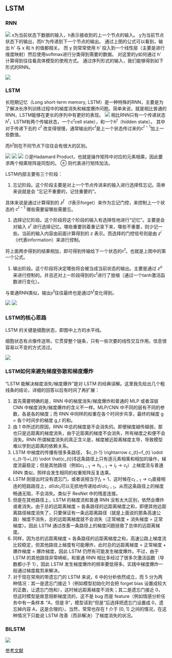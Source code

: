<head>
    <script src="https://cdn.mathjax.org/mathjax/latest/MathJax.js?config=TeX-AMS-MML_HTMLorMML" type="text/javascript"></script>
    <script type="text/x-mathjax-config">
    	MathJax.Hub.Config({tex2jax: {
             inlineMath: [['$','$']],
             displayMath: [["\\(","\\)"],["\\[","\\]"]],
             processEscapes: true
           }
         });
    </script>
</head>

## LSTM

### RNN

![](images/2021-09-28-17-01-48.png)
x为当前状态下数据的输入，h表示接收到的上一个节点的输入。
y为当前节点状态下的输出，而h'为传递到下一个节点的输出。
通过上图的公式可以看到，输出 h' 与 x 和 h 的值都相关。
而 y 则常常使用 h' 投入到一个线性层（主要是进行维度映射）然后使用softmax进行分类得到需要的数据。
对这里的y如何通过 h' 计算得到往往看具体模型的使用方式。
通过序列形式的输入，我们能够得到如下形式的RNN。

![](images/2021-09-28-17-03-39.png)

### LSTM
长短期记忆（Long short-term memory, LSTM）是一种特殊的RNN，主要是为了解决长序列训练过程中的梯度消失和梯度爆炸问题。简单来说，就是相比普通的RNN，LSTM能够在更长的序列中有更好的表现。
![](images/2021-09-28-17-04-46.png)
相比RNN只有一个传递状态$h^t$，LSTM有两个传输状态，一个$c^t$cell state），和一个$h^t$（hidden state）。
其中对于传递下去的 $c^t$ 改变得很慢，通常输出的$c^t$是上一个状态传过来的$c^{t-1}$加上一些数值。

而$h^t$则在不同节点下往往会有很大的区别。

![](images/2021-09-28-17-07-15.png)
![](images/2021-09-28-17-07-43.png)
![](images/2021-09-28-17-07-27.png)
$\odot$是Hadamard Product，也就是操作矩阵中对应的元素相乘，因此要求两个相乘矩阵是同型的。
$\oplus$ 则代表进行矩阵加法。

LSTM内部主要有三个阶段：

1. 忘记阶段。这个阶段主要是对上一个节点传进来的输入进行选择性忘记。简单来说就是会 “忘记不重要的，记住重要的”。

具体来说是通过计算得到的 $z^f$ （f表示forget）来作为忘记门控，来控制上一个状态的 $c^{t-1}$ 哪些需要留哪些需要忘。

1. 选择记忆阶段。这个阶段将这个阶段的输入有选择性地进行“记忆”。主要是会对输入 $x^t$ 进行选择记忆。哪些重要则着重记录下来，哪些不重要，则少记一些。当前的输入内容由前面计算得到的 z 表示。而选择的门控信号则是由 $z^i$ （i代表information）来进行控制。

将上面两步得到的结果相加，即可得到传输给下一个状态的$c^t$。也就是上图中的第一个公式。
1. 输出阶段。这个阶段将决定哪些将会被当成当前状态的输出。主要是通过 $z^o$ 来进行控制的。并且还对上一阶段得到的$c^t$进行了放缩（通过一个tanh激活函数进行变化）。

与普通RNN类似，输出$y^t$往往最终也是通过$h^t$变化得到。

![](images/2021-09-28-17-15-01.png)
![](images/2021-09-28-17-15-16.png)

### LSTM的核心思路

LSTM 的关键是细胞状态，即图中上方的水平线。

细胞状态有点像传送带。它贯穿整个链条，只有一些次要的线性交互作用。信息很容易以不变的方式流过。

![](images/2021-09-28-17-15-46.png)


### LSTM如何来避免梯度弥散和梯度爆炸

“LSTM 能解决梯度消失/梯度爆炸”是对 LSTM 的经典误解。这里我先给出几个粗线条的结论，详细的回答以后有时间了再扩展：
1. 首先需要明确的是，RNN 中的梯度消失/梯度爆炸和普通的 MLP 或者深层 CNN 中梯度消失/梯度爆炸的含义不一样。MLP/CNN 中不同的层有不同的参数，各是各的梯度；而 RNN 中同样的权重在各个时间步共享，最终的梯度 g = 各个时间步的梯度 g_t 的和。
2. 由 1 中所述的原因，RNN 中总的梯度是不会消失的。即便梯度越传越弱，那也只是远距离的梯度消失，由于近距离的梯度不会消失，所有梯度之和便不会消失。RNN 所谓梯度消失的真正含义是，梯度被近距离梯度主导，导致模型难以学到远距离的依赖关系。
3. LSTM 中梯度的传播有很多条路径， $c_{t-1} \rightarrow c_{t}=f_{t} \odot c_{t-1}+i_{t} \odot \hat{c_{t}}$这条路径上只有逐元素相乘和相加的操作，梯度流最稳定；但是其他路径（例如$c_{t-1} \rightarrow h_{t-1} \rightarrow i_{t} \rightarrow c_{t}$）上梯度流与普通 RNN 类似，照样会发生相同的权重矩阵反复连乘。
4. LSTM 刚提出时没有遗忘门，或者说相当于$f_t=1$，这时候在$c_{t-1} \rightarrow c_{t}$直接相连的短路路径上，$dl/dc_t$可以无损地传递给$dl/dc_{t-1}$，从而这条路径上的梯度畅通无阻，不会消失。类似于 ResNet 中的残差连接。
5. 但是在其他路径上，LSTM 的梯度流和普通 RNN 没有太大区别，依然会爆炸或者消失。由于总的远距离梯度 = 各条路径的远距离梯度之和，即便其他远距离路径梯度消失了，只要保证有一条远距离路径（就是上面说的那条高速公路）梯度不消失，总的远距离梯度就不会消失（正常梯度 + 消失梯度 = 正常梯度）。因此 LSTM 通过改善一条路径上的梯度问题拯救了总体的远距离梯度。
6. 同样，因为总的远距离梯度 = 各条路径的远距离梯度之和，高速公路上梯度流比较稳定，但其他路径上梯度有可能爆炸，此时总的远距离梯度 = 正常梯度 + 爆炸梯度 = 爆炸梯度，因此 LSTM 仍然有可能发生梯度爆炸。不过，由于 LSTM 的其他路径非常崎岖，和普通 RNN 相比多经过了很多次激活函数（导数都小于 1），因此 LSTM 发生梯度爆炸的频率要低得多。实践中梯度爆炸一般通过梯度裁剪来解决。
7. 对于现在常用的带遗忘门的 LSTM 来说，6 中的分析依然成立，而 5 分为两种情况：其一是遗忘门接近 1（例如模型初始化时会把 forget bias 设置成较大的正数，让遗忘门饱和），这时候远距离梯度不消失；其二是遗忘门接近 0，但这时模型是故意阻断梯度流的，这不是 bug 而是 feature（例如情感分析任务中有一条样本 “A，但是 B”，模型读到“但是”后选择把遗忘门设置成 0，遗忘掉内容 A，这是合理的）。当然，常常也存在 f 介于 [0, 1] 之间的情况，在这种情况下只能说 LSTM 改善（而非解决）了梯度消失的状况。

### BILSTM
![](images/2021-09-28-17-42-27.png)


[参考文献](https://r2rt.com/written-memories-understanding-deriving-and-extending-the-lstm.html)


